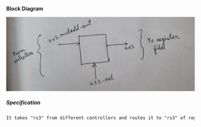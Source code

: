 __Block Diagram__

<p align="center">
  <img src="./Block_Diagram.jpg?raw=true" alt="Block_Diagram"/>
</p>

##### Specification
```diff prompt
It takes "rs3" from different controllers and routes it to "rs3" of register file
```
